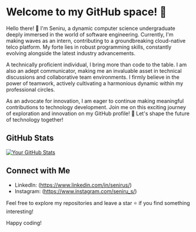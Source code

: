 # Welcome to my GitHub space! 🚀

Hello there! 👋 I'm Seniru, a dynamic computer science undergraduate deeply immersed in the world of software engineering. Currently, I'm making waves as an intern, contributing to a groundbreaking cloud-native telco platform. My forte lies in robust programming skills, constantly evolving alongside the latest industry advancements.

A technically proficient individual, I bring more than code to the table. I am also an adept communicator, making me an invaluable asset in technical discussions and collaborative team environments. I firmly believe in the power of teamwork, actively cultivating a harmonious dynamic within my professional circles.

As an advocate for innovation, I am eager to continue making meaningful contributions to technology development. Join me on this exciting journey of exploration and innovation on my GitHub profile! 🚀 Let's shape the future of technology together!

## GitHub Stats

[![Your GitHub Stats](https://github-readme-stats.vercel.app/api?username=senirus&show_icons=true&count_private=true)](https://github.com/senirus)

## Connect with Me

- LinkedIn: (https://www.linkedin.com/in/senirus/)
- Instagram: (https://www.instagram.com/seniru_s/)

Feel free to explore my repositories and leave a star ⭐️ if you find something interesting!

Happy coding! 
